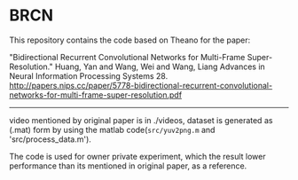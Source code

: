 # BRCN
This repository contains the code based on Theano for the paper:

"Bidirectional Recurrent Convolutional Networks for Multi-Frame Super-Resolution." Huang, Yan and Wang, Wei and Wang, Liang
Advances in Neural Information Processing Systems 28.
http://papers.nips.cc/paper/5778-bidirectional-recurrent-convolutional-networks-for-multi-frame-super-resolution.pdf

---
video mentioned by original paper is in ./videos, dataset is generated as (.mat) form by using the matlab code(`src/yuv2png.m` and 'src/process_data.m').

The code is used for owner private experiment, which the result lower performance than its mentioned in original paper, as a reference.
